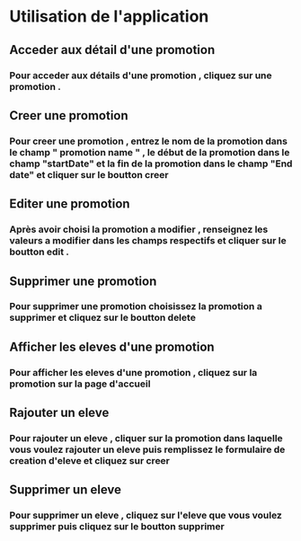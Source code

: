 # Utilisation de l'application

## Acceder aux détail d'une promotion

### Pour acceder aux détails d'une promotion , cliquez sur une promotion . 

## Creer une promotion 

### Pour creer une promotion , entrez le nom de la promotion dans le champ " promotion name " , le début de la promotion dans le champ "startDate" et la fin de la promotion dans le champ "End date" et cliquer sur le boutton creer

## Editer une promotion 

### Après avoir choisi la promotion a modifier , renseignez les valeurs a modifier dans les champs respectifs et cliquer sur le boutton edit .

## Supprimer une promotion

### Pour supprimer une promotion choisissez la promotion a supprimer et cliquez sur le boutton delete

## Afficher les eleves d'une promotion

### Pour afficher les eleves d'une promotion , cliquez sur la promotion sur la page d'accueil

## Rajouter un eleve 

### Pour rajouter un eleve , cliquer sur la promotion dans laquelle vous voulez rajouter un eleve puis remplissez le formulaire de creation d'eleve et cliquez sur creer

## Supprimer un eleve

### Pour supprimer un eleve , cliquez sur l'eleve que vous voulez supprimer puis cliquez sur le boutton supprimer

